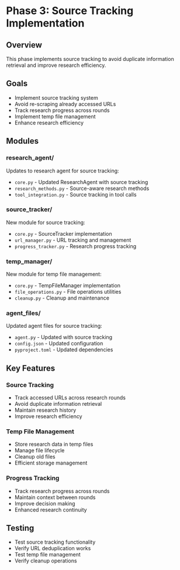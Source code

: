 # Phase 3: Source Tracking Implementation

## Overview
This phase implements source tracking to avoid duplicate information retrieval and improve research efficiency.

## Goals
- Implement source tracking system
- Avoid re-scraping already accessed URLs
- Track research progress across rounds
- Implement temp file management
- Enhance research efficiency

## Modules

### research_agent/
Updates to research agent for source tracking:
- `core.py` - Updated ResearchAgent with source tracking
- `research_methods.py` - Source-aware research methods
- `tool_integration.py` - Source tracking in tool calls

### source_tracker/
New module for source tracking:
- `core.py` - SourceTracker implementation
- `url_manager.py` - URL tracking and management
- `progress_tracker.py` - Research progress tracking

### temp_manager/
New module for temp file management:
- `core.py` - TempFileManager implementation
- `file_operations.py` - File operations utilities
- `cleanup.py` - Cleanup and maintenance

### agent_files/
Updated agent files for source tracking:
- `agent.py` - Updated with source tracking
- `config.json` - Updated configuration
- `pyproject.toml` - Updated dependencies

## Key Features

### Source Tracking
- Track accessed URLs across research rounds
- Avoid duplicate information retrieval
- Maintain research history
- Improve research efficiency

### Temp File Management
- Store research data in temp files
- Manage file lifecycle
- Cleanup old files
- Efficient storage management

### Progress Tracking
- Track research progress across rounds
- Maintain context between rounds
- Improve decision making
- Enhanced research continuity

## Testing
- Test source tracking functionality
- Verify URL deduplication works
- Test temp file management
- Verify cleanup operations
